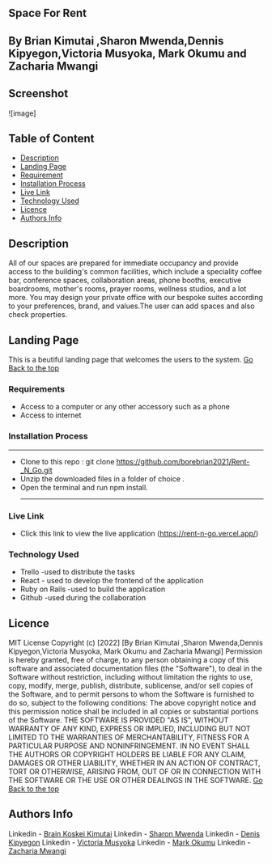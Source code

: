 ## Space For Rent
## By Brian Kimutai ,Sharon Mwenda,Dennis Kipyegon,Victoria Musyoka, Mark Okumu and Zacharia Mwangi
## Screenshot
![image]
## Table of Content
- [Description](#description)
- [Landing Page](#Landing-Page)
- [Requirement](#Requirements)
- [Installation Process](#installation-Process)
- [Live Link](#Live-Link)
- [Technology Used](#technology-Used)
- [Licence](#licence)
- [Authors Info](#Authors-Info)
## Description
 <p>All of our spaces are prepared for immediate occupancy and provide access to the building's common facilities, which include a speciality coffee bar, conference spaces, collaboration areas, phone booths, executive boardrooms, mother's rooms, prayer rooms, wellness studios, and a lot more. You may design your private office with our bespoke suites according to your preferences, brand, and values.The user can add spaces and also check properties.</p>

 

## Landing Page
This is a beutiful landing page that welcomes the users to the system.
[Go Back to the top](#Screenshot)

### Requirements
- Access to a computer or any other accessory such as a phone
- Access to internet

### Installation Process
---
- Clone to this repo : git clone https://github.com/borebrian2021/Rent-_N_Go.git
- Unzip the downloaded files in a folder of choice .
- Open the terminal and run npm install.
  ***
 
### Live Link
- Click this link to view the live application (https://rent-n-go.vercel.app/)
### Technology Used
- Trello -used to distribute the tasks
- React - used to develop the frontend of the application
- Ruby on Rails -used to build the application
- Github -used during the collaboration

## Licence
MIT License
Copyright (c) [2022] [By Brian Kimutai ,Sharon Mwenda,Dennis Kipyegon,Victoria Musyoka, Mark Okumu and Zacharia Mwangi]
Permission is hereby granted, free of charge, to any person obtaining a copy
of this software and associated documentation files (the "Software"), to deal
in the Software without restriction, including without limitation the rights
to use, copy, modify, merge, publish, distribute, sublicense, and/or sell
copies of the Software, and to permit persons to whom the Software is
furnished to do so, subject to the following conditions:
The above copyright notice and this permission notice shall be included in all
copies or substantial portions of the Software.
THE SOFTWARE IS PROVIDED "AS IS", WITHOUT WARRANTY OF ANY KIND, EXPRESS OR
IMPLIED, INCLUDING BUT NOT LIMITED TO THE WARRANTIES OF MERCHANTABILITY,
FITNESS FOR A PARTICULAR PURPOSE AND NONINFRINGEMENT. IN NO EVENT SHALL THE
AUTHORS OR COPYRIGHT HOLDERS BE LIABLE FOR ANY CLAIM, DAMAGES OR OTHER
LIABILITY, WHETHER IN AN ACTION OF CONTRACT, TORT OR OTHERWISE, ARISING FROM,
OUT OF OR IN CONNECTION WITH THE SOFTWARE OR THE USE OR OTHER DEALINGS IN THE
SOFTWARE.
[Go Back to the top](#Screenshot)
## Authors Info
Linkedin - [Brain Koskei Kimutai](https://www.linkedin.com/in/brian-kimutai-4142a4244/)
Linkedin - [Sharon Mwenda]()
Linkedin - [Denis Kipyegon](https://www.linkedin.com/in/denis-kipyegon-95997123a/)
Linkedin - [Victoria Musyoka](https://www.linkedin.com/in/victoria-musyoka-12576b19a/)
Linkedin - [Mark Okumu](https://www.linkedin.com/in/markokumu/)
Linkedin - [Zacharia Mwangi]()